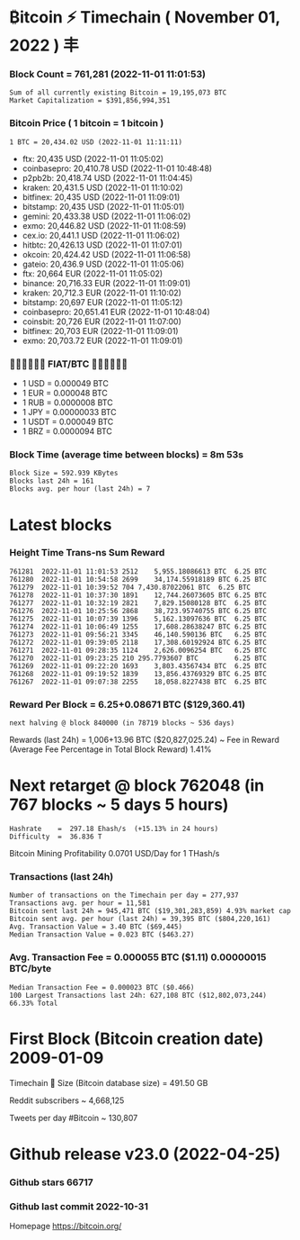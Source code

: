 # ₿itcoin ⚡ Timechain ( November 01, 2022 ) 丰
### Block Count = 761,281 (2022-11-01 11:01:53)
    Sum of all currently existing Bitcoin = 19,195,073 BTC
    Market Capitalization = $391,856,994,351
### Bitcoin Price ( 1 bitcoin = 1 bitcoin )
	1 BTC = 20,434.02 USD (2022-11-01 11:11:11)
- ftx: 20,435 USD (2022-11-01 11:05:02)
- coinbasepro: 20,410.78 USD (2022-11-01 10:48:48)
- p2pb2b: 20,418.74 USD (2022-11-01 11:04:45)
- kraken: 20,431.5 USD (2022-11-01 11:10:02)
- bitfinex: 20,435 USD (2022-11-01 11:09:01)
- bitstamp: 20,435 USD (2022-11-01 11:05:01)
- gemini: 20,433.38 USD (2022-11-01 11:06:02)
- exmo: 20,446.82 USD (2022-11-01 11:08:59)
- cex.io: 20,441.1 USD (2022-11-01 11:06:02)
- hitbtc: 20,426.13 USD (2022-11-01 11:07:01)
- okcoin: 20,424.42 USD (2022-11-01 11:06:58)
- gateio: 20,436.9 USD (2022-11-01 11:05:06)
- ftx: 20,664 EUR (2022-11-01 11:05:02)
- binance: 20,716.33 EUR (2022-11-01 11:09:01)
- kraken: 20,712.3 EUR (2022-11-01 11:10:02)
- bitstamp: 20,697 EUR (2022-11-01 11:05:12)
- coinbasepro: 20,651.41 EUR (2022-11-01 10:48:04)
- coinsbit: 20,726 EUR (2022-11-01 11:07:00)
- bitfinex: 20,703 EUR (2022-11-01 11:09:01)
- exmo: 20,703.72 EUR (2022-11-01 11:09:01)
### 💱💶💵💷💴💱 FIAT/BTC 💱💴💷💵💶💱
- 1 USD = 0.000049 BTC
- 1 EUR = 0.000048 BTC
- 1 RUB = 0.0000008 BTC
- 1 JPY = 0.00000033 BTC
- 1 USDT = 0.000049 BTC
- 1 BRZ = 0.0000094 BTC
### Block Time (average time between blocks) = 8m 53s
    Block Size = 592.939 KBytes
    Blocks last 24h = 161
    Blocks avg. per hour (last 24h) = 7
# Latest blocks
### Height	Time	Trans-ns	Sum	Reward
    761281	2022-11-01 11:01:53	2512	5,955.18086613 BTC	6.25 BTC
    761280	2022-11-01 10:54:58	2699	34,174.55918189 BTC	6.25 BTC
    761279	2022-11-01 10:39:52	704	7,430.87022061 BTC	6.25 BTC
    761278	2022-11-01 10:37:30	1891	12,744.26073605 BTC	6.25 BTC
    761277	2022-11-01 10:32:19	2821	7,829.15080128 BTC	6.25 BTC
    761276	2022-11-01 10:25:56	2868	38,723.95740755 BTC	6.25 BTC
    761275	2022-11-01 10:07:39	1396	5,162.13097636 BTC	6.25 BTC
    761274	2022-11-01 10:06:49	1255	17,608.28638247 BTC	6.25 BTC
    761273	2022-11-01 09:56:21	3345	46,140.590136 BTC	6.25 BTC
    761272	2022-11-01 09:39:05	2118	17,308.60192924 BTC	6.25 BTC
    761271	2022-11-01 09:28:35	1124	2,626.0096254 BTC	6.25 BTC
    761270	2022-11-01 09:23:25	210	295.7793607 BTC	        6.25 BTC
    761269	2022-11-01 09:22:20	1693	3,803.43567434 BTC	6.25 BTC
    761268	2022-11-01 09:19:52	1839	13,856.43769329 BTC	6.25 BTC
    761267	2022-11-01 09:07:38	2255	18,058.8227438 BTC	6.25 BTC
### Reward Per Block = 6.25+0.08671 BTC ($129,360.41) 
    next halving @ block 840000 (in 78719 blocks ~ 536 days)
Rewards (last 24h) = 1,006+13.96 BTC ($20,827,025.24) ~ Fee in Reward (Average Fee Percentage in Total Block Reward)	1.41%
# Next retarget @ block 762048 (in 767 blocks ~ 5 days 5 hours)
    Hashrate    =  297.18 Ehash/s  (+15.13% in 24 hours)
    Difficulty  =  36.836 T 
Bitcoin Mining Profitability	0.0701 USD/Day for 1 THash/s
### Transactions (last 24h)
    Number of transactions on the Timechain per day = 277,937
    Transactions avg. per hour = 11,581
    Bitcoin sent last 24h = 945,471 BTC ($19,301,283,859) 4.93% market cap
    Bitcoin sent avg. per hour (last 24h) = 39,395 BTC ($804,220,161)
    Avg. Transaction Value = 3.40 BTC ($69,445)
    Median Transaction Value = 0.023 BTC ($463.27)
### Avg. Transaction Fee = 0.000055 BTC ($1.11) 0.00000015 BTC/byte
    Median Transaction Fee = 0.000023 BTC ($0.466)
    100 Largest Transactions last 24h: 627,108 BTC ($12,802,073,244) 66.33% Total
# First Block (Bitcoin creation date)	2009-01-09
Timechain 🪩 Size (Bitcoin database size) = 491.50 GB

Reddit subscribers	~ 4,668,125

Tweets per day #Bitcoin	~ 130,807
# Github release	v23.0 (2022-04-25)
### Github stars	66717
### Github last commit	2022-10-31

Homepage	https://bitcoin.org/
